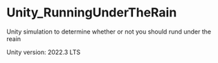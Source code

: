 # Unity_RunningUnderTheRain
Unity simulation to determine whether or not you should rund under the reain

Unity version: 2022.3 LTS
